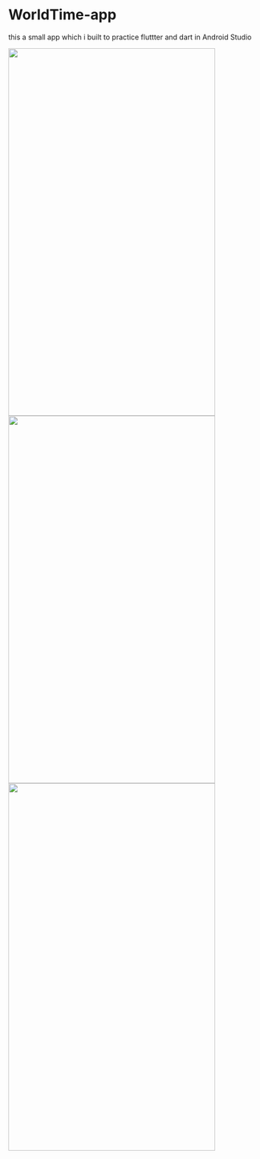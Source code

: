 # WorldTime-app
this a small app which i built to practice fluttter and dart in Android Studio


<img src="https://user-images.githubusercontent.com/70481232/163340589-fc796682-8822-402f-8e1f-1316b2d50f48.png" width="412" height="732">
<img src="https://user-images.githubusercontent.com/70481232/163340611-75f2b9bd-1c19-40e3-a5d1-c9df67ec5cab.png" width="412" height="732">
<img src="https://user-images.githubusercontent.com/70481232/163340621-43e92f4a-7b9f-4289-8db7-fc7218d690f4.png" width="412" height="732">
